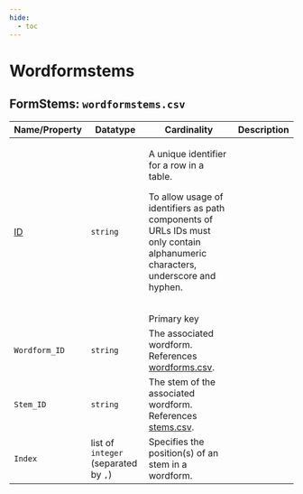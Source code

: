 ```yaml
---
hide:
  - toc
---
```

# Wordformstems


## FormStems: `wordformstems.csv`

Name/Property | Datatype | Cardinality | Description
 --- | --- | --- | --- 
[ID](http://cldf.clld.org/v1.0/terms.rdf#id) | `string` | <div>             <p>A unique identifier for a row in a table.</p>             <p>                 To allow usage of identifiers as path components of URLs                 IDs must only contain alphanumeric characters, underscore and hyphen.             </p>         </div>         <br>Primary key
`Wordform_ID` | `string` | The associated wordform.<br>References [wordforms.csv](wordforms.md).
`Stem_ID` | `string` | The stem of the associated wordform.<br>References [stems.csv](stems.md).
`Index` | list of `integer` (separated by `,`) | Specifies the position(s) of an stem in a wordform.